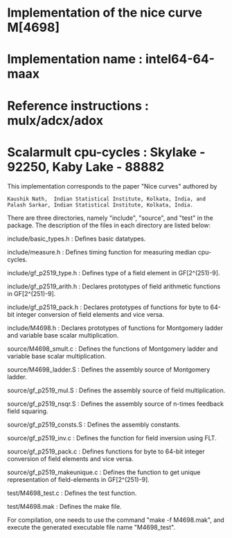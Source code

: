 # Implementation of the nice curve M[4698]

# Implementation name		: 	intel64-64-maax
# Reference instructions	: 	mulx/adcx/adox
# Scalarmult cpu-cycles		: 	Skylake - 92250, Kaby Lake - 88882

This implementation corresponds to the paper "Nice curves" authored by

    Kaushik Nath,  Indian Statistical Institute, Kolkata, India, and   
    Palash Sarkar, Indian Statistical Institute, Kolkata, India.

There are three directories, namely "include", "source", and "test" in the package. 
The description of the files in each directory are listed below:

include/basic_types.h  		:  Defines basic datatypes.

include/measure.h   		:  Defines timing function for measuring median cpu-cycles.

include/gf_p2519_type.h    	:  Defines type of a field element in GF[2^(251)-9].

include/gf_p2519_arith.h    	:  Declares prototypes of field arithmetic functions in GF[2^(251)-9].

include/gf_p2519_pack.h    	:  Declares prototypes of functions for byte to 64-bit integer conversion of field elements and vice versa.

include/M4698.h    		:  Declares prototypes of functions for Montgomery ladder and variable base scalar multiplication.

source/M4698_smult.c		:  Defines the functions of Montgomery ladder and variable base scalar multiplication.

source/M4698_ladder.S		:  Defines the assembly source of Montgomery ladder.

source/gf_p2519_mul.S		:  Defines the assembly source of field multiplication.

source/gf_p2519_nsqr.S		:  Defines the assembly source of n-times feedback field squaring.

source/gf_p2519_consts.S	:  Defines the assembly constants.

source/gf_p2519_inv.c		:  Defines the function for field inversion using FLT.

source/gf_p2519_pack.c		:  Defines functions for byte to 64-bit integer conversion of field elements and vice versa.

source/gf_p2519_makeunique.c	:  Defines the function to get unique representation of field-elements in GF[2^(251)-9].

test/M4698_test.c		:  Defines the test function.

test/M4698.mak			:  Defines the make file.
    
For compilation, one needs to use the command "make -f M4698.mak", and execute the generated executable file name "M4698_test".

